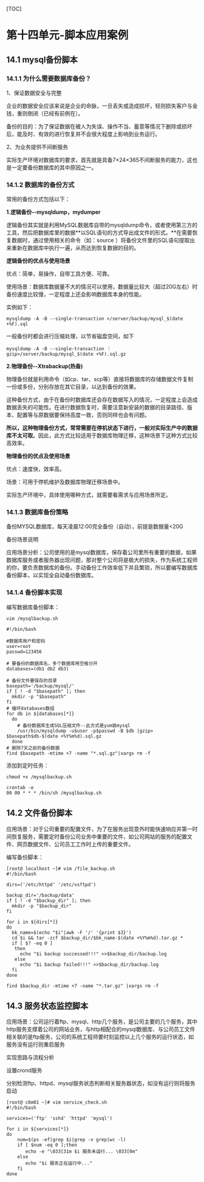 [TOC]







# 第十四单元-脚本应用案例





## 14.1 mysql备份脚本

### 14.1.1 为什么需要数据库备份？

1、保证数据安全与完整

企业的数据安全应该来说是企业的命脉，一旦丢失或造成损坏，轻则损失客户与金钱，重则倒闭（已经有前例在）。

备份的目的：为了保证数据在被人为失误、操作不当、蓄意等情况下删除或损坏后，能及时、有效的进行恢复并不会很大程度上影响到业务运行。

2、为业务提供不间断服务

实际生产环境对数据库的要求，首先就是具备7×24×365不间断服务的能力，这也是一定要备份数据库的其中原因之一。



### 14.1.2 数据库的备份方式

常用的备份方式包括以下：

**1.逻辑备份--mysqldump，mydumper**

逻辑备份其实就是利用MySQL数据库自带的mysqldump命令，或者使用第三方的工具，然后把数据库里的数据**以SQL语句的方式导出成文件的形式。**在需要恢复数据时，通过使用相关的命令（如：source ）将备份文件里的SQL语句提取出来重新在数据库中执行一遍，从而达到恢复数据的目的。

**逻辑备份的优点与使用场景**

优点：简单，易操作，自带工具方便、可靠。

使用场景：数据库数据量不大的情况可以使用，数据量比较大（超过20G左右）时备份速度比较慢，一定程度上还会影响数据库本身的性能。

实例如下：

```
mysqldump -A -B --single-transaction >/server/backup/mysql_$(date +%F).sql
```

一般备份时都会进行压缩处理，以节省磁盘空间，如下

```
mysqldump -A -B --single-transaction ｜gzip>/server/backup/mysql_$(date +%F).sql.gz
```



**2.物理备份--Xtrabackup(热备)**

物理备份就是利用命令（如cp、tar、scp等）直接将数据库的存储数据文件复制一份或多份，分别存放在其它目录，以达到备份的效果。

这种备份方式，由于在备份时数据库还会存在数据写入的情况，一定程度上会造成数据丢失的可能性。在进行数据恢复时，需要注意新安装的数据的目录路径、版本、配置等与原数据要保持高度一致，否则同样也会有问题。

**所以，这种物理备份方式，常常需要在停机状态下进行，一般对实际生产中的数据库不太可取**。因此，此方式比较适用于数据库物理迁移，这种场景下这种方式比较高效率。

**物理备份的优点及使用场景**

优点：速度快，效率高。

场景：可用于停机维护及数据库物理迁移场景中。

实际生产环境中，具体使用哪种方式，就需要看需求与应用场景所定。





### 14.1.3 数据库备份策略

备份MYSQL数据库，每天凌晨12:00完全备份（自动），前提是数据量<20G

备份场景说明

应用场景分析：公司使用的是mysql数据库，保存着公司里所有重要的数据，如果数据库服务或者服务器出现问题，那对整个公司将是极大的损失，作为系统工程师的你，要负责数据库的备份。手动备份工作效率低下并且繁琐，所以要编写数据库备份脚本，以实现全自动备份数据库。



### 14.1.4 备份脚本实现

编写数据库备份脚本：

```shell
vim /mysqlbackup.sh

#!/bin/bash

#数据库用户和密码
user=root
passwd=123456

# 要备份的数据库名，多个数据库用空格分开
databases=(db1 db2 db3) 

# 备份文件要保存的目录
basepath='/backup/mysql/'
if [ ! -d "$basepath" ]; then
  mkdir -p "$basepath"
fi
# 循环databases数组
for db in ${databases[*]}
  do
    # 备份数据库生成SQL压缩文件--此方式是yum装mysql
    /usr/bin/mysqldump -u$user -p$passwd -B $db |gzip> $basepath$db-$(date +%Y%m%d).sql.gz
  done
# 删除7天之前的备份数据
find $basepath -mtime +7 -name "*.sql.gz"|xargs rm -f
```

添加到定时任务：

```shell
chmod +x /mysqlbackup.sh

crontab -e
00 00 * * * /bin/sh /mysqlbackup.sh
```





## 14.2 文件备份脚本

应用场景：对于公司重要的配置文件，为了在服务出现意外时能快速响应并第一时间恢复服务，需要定时备份公司业务中重要的文件，如公司网站的服务的配置文件、网页数据文件、公司员工工作时上传的重要文件。

编写备份脚本：

```shell
[root@ localhost ~]# vim /file_backup.sh
#!/bin/bash

dirs=('/etc/httpd' '/etc/vsftpd')

backup_dir='/backup/data'
if [ ! -d "$backup_dir" ]; then
  mkdir -p "$backup_dir"
fi

for i in ${dirs[*]}
do
  bk_name=$(echo "$i"|awk -F '/' '{print $3}')
  cd $i && tar -zcf $backup_dir/$bk_name-$(date +%Y%m%d).tar.gz *
  if [ $? -eq 0 ]
   then
     echo "$i backup successed!!!" >>$backup_dir/backup.log
   else
     echo "$i backup failed!!!" >>$backup_dir/backup.log
  fi
done

find $backup_dir -mtime +7 -name "*.tar.gz" |xargs rm -f
```







## 14.3 服务状态监控脚本

应用场景：公司运行着ftp、mysql、http几个服务，是公司主要的几个服务，其中http服务支撑着公司的网站业务，与http相配合的mysql数据库、与公司员工文件相关联的是ftp服务，公司的系统工程师要时刻监控以上几个服务的运行状态，如服务没有运行则重启服务

实现思路与流程分析

设置crond服务

分别检测ftp、httpd、mysql服务状态判断相关服务器状态，如没有运行则将服务启动

```shell
[root@ c6m01 ~]# vim service_check.sh
#!/bin/bash

services=('ftp' 'sshd' 'httpd' 'mysql')

for i in ${services[*]}
do
    num=$(ps -ef|grep $i|grep -v grep|wc -l)
    if [ $num -eq 0 ];then
       echo -e "\033[31m $i 服务未运行... \033[0m"
    else
       echo "$i 服务正在运行中..."
    fi
done

```

























































































































































